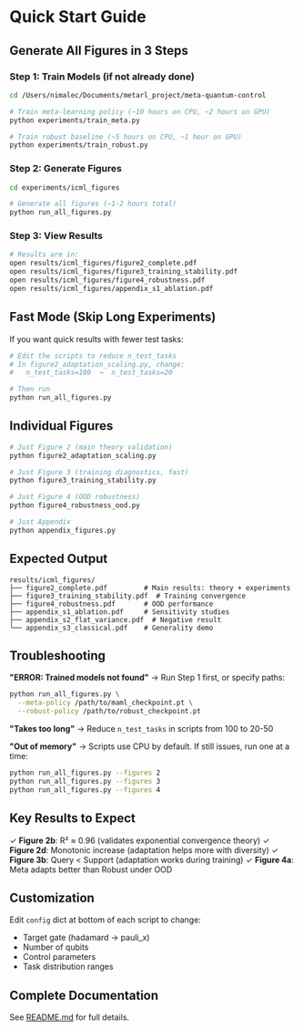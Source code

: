 # Quick Start Guide

## Generate All Figures in 3 Steps

### Step 1: Train Models (if not already done)

```bash
cd /Users/nimalec/Documents/metarl_project/meta-quantum-control

# Train meta-learning policy (~10 hours on CPU, ~2 hours on GPU)
python experiments/train_meta.py

# Train robust baseline (~5 hours on CPU, ~1 hour on GPU)
python experiments/train_robust.py
```

### Step 2: Generate Figures

```bash
cd experiments/icml_figures

# Generate all figures (~1-2 hours total)
python run_all_figures.py
```

### Step 3: View Results

```bash
# Results are in:
open results/icml_figures/figure2_complete.pdf
open results/icml_figures/figure3_training_stability.pdf
open results/icml_figures/figure4_robustness.pdf
open results/icml_figures/appendix_s1_ablation.pdf
```

## Fast Mode (Skip Long Experiments)

If you want quick results with fewer test tasks:

```bash
# Edit the scripts to reduce n_test_tasks
# In figure2_adaptation_scaling.py, change:
#   n_test_tasks=100  →  n_test_tasks=20

# Then run
python run_all_figures.py
```

## Individual Figures

```bash
# Just Figure 2 (main theory validation)
python figure2_adaptation_scaling.py

# Just Figure 3 (training diagnostics, fast)
python figure3_training_stability.py

# Just Figure 4 (OOD robustness)
python figure4_robustness_ood.py

# Just Appendix
python appendix_figures.py
```

## Expected Output

```
results/icml_figures/
├── figure2_complete.pdf         # Main results: theory + experiments
├── figure3_training_stability.pdf  # Training convergence
├── figure4_robustness.pdf       # OOD performance
├── appendix_s1_ablation.pdf     # Sensitivity studies
├── appendix_s2_flat_variance.pdf  # Negative result
└── appendix_s3_classical.pdf    # Generality demo
```

## Troubleshooting

**"ERROR: Trained models not found"**
→ Run Step 1 first, or specify paths:
```bash
python run_all_figures.py \
  --meta-policy /path/to/maml_checkpoint.pt \
  --robust-policy /path/to/robust_checkpoint.pt
```

**"Takes too long"**
→ Reduce `n_test_tasks` in scripts from 100 to 20-50

**"Out of memory"**
→ Scripts use CPU by default. If still issues, run one at a time:
```bash
python run_all_figures.py --figures 2
python run_all_figures.py --figures 3
python run_all_figures.py --figures 4
```

## Key Results to Expect

✓ **Figure 2b**: R² ≈ 0.96 (validates exponential convergence theory)
✓ **Figure 2d**: Monotonic increase (adaptation helps more with diversity)
✓ **Figure 3b**: Query < Support (adaptation works during training)
✓ **Figure 4a**: Meta adapts better than Robust under OOD

## Customization

Edit `config` dict at bottom of each script to change:
- Target gate (hadamard → pauli_x)
- Number of qubits
- Control parameters
- Task distribution ranges

## Complete Documentation

See [README.md](README.md) for full details.
